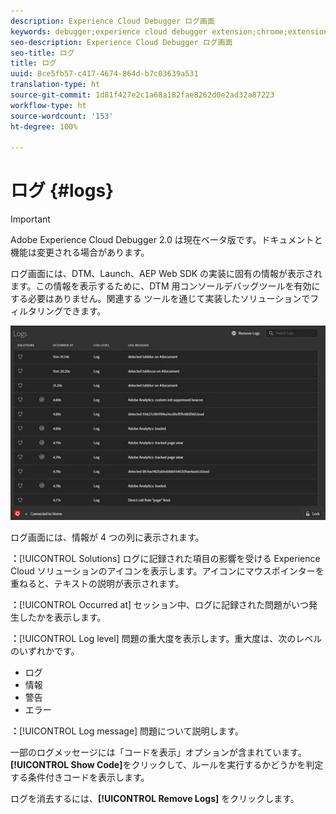 ```yaml
---
description: Experience Cloud Debugger ログ画面
keywords: debugger;experience cloud debugger extension;chrome;extension;logs
seo-description: Experience Cloud Debugger ログ画面
seo-title: ログ
title: ログ
uuid: 8ce5fb57-c417-4674-864d-b7c03639a531
translation-type: ht
source-git-commit: 1d81f427e2c1a68a182fae8262d0e2ad32a87223
workflow-type: ht
source-wordcount: '153'
ht-degree: 100%

---
```



# ログ {#logs}

>[!IMPORTANT]
>
>Adobe Experience Cloud Debugger 2.0 は現在ベータ版です。ドキュメントと機能は変更される場合があります。

ログ画面には、DTM、Launch、AEP Web SDK の実装に固有の情報が表示されます。この情報を表示するために、DTM 用コンソールデバッグツールを有効にする必要はありません。関連する ツールを通じて実装したソリューションでフィルタリングできます。

![](assets/logs.jpg)

ログ画面には、情報が 4 つの列に表示されます。

**：**[!UICONTROL Solutions] ログに記録された項目の影響を受ける Experience Cloud ソリューションのアイコンを表示します。アイコンにマウスポインターを重ねると、テキストの説明が表示されます。

**：**[!UICONTROL Occurred at] セッション中、ログに記録された問題がいつ発生したかを表示します。

**：**[!UICONTROL Log level] 問題の重大度を表示します。重大度は、次のレベルのいずれかです。

* ログ
* 情報
* 警告
* エラー

**：**[!UICONTROL Log message] 問題について説明します。

一部のログメッセージには「コードを表示」オプションが含まれています。**[!UICONTROL Show Code]**&#x200B;をクリックして、ルールを実行するかどうかを判定する条件付きコードを表示します。

ログを消去するには、**[!UICONTROL Remove Logs]** をクリックします。
